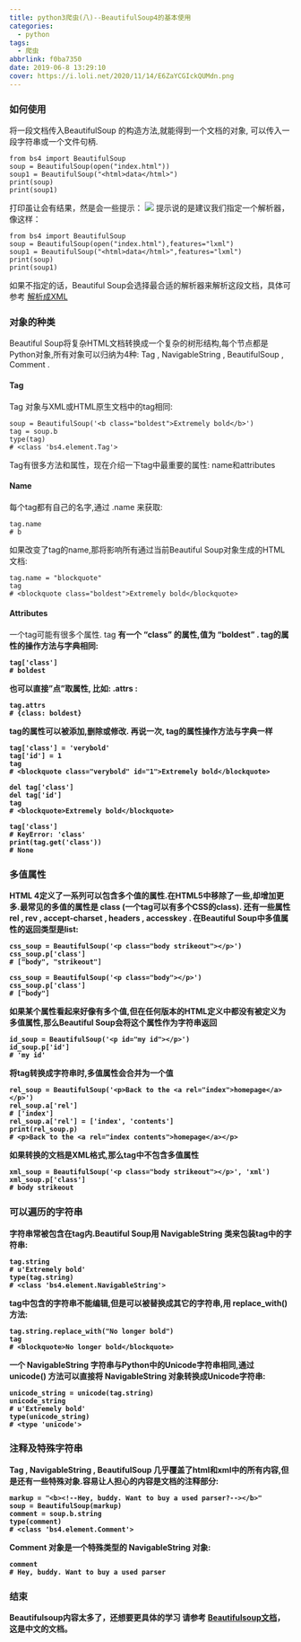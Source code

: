 ```yaml
---
title: python3爬虫(八)--BeautifulSoup4的基本使用
categories:
  - python
tags:
  - 爬虫
abbrlink: f0ba7350
date: 2019-06-8 13:29:10
cover: https://i.loli.net/2020/11/14/E6ZaYCGIckQUMdn.png
---
```


### 如何使用
将一段文档传入BeautifulSoup 的构造方法,就能得到一个文档的对象, 可以传入一段字符串或一个文件句柄.
```
from bs4 import BeautifulSoup
soup = BeautifulSoup(open("index.html"))
soup1 = BeautifulSoup("<html>data</html>")
print(soup)
print(soup1)
```
<!--more-->
打印虽让会有结果，然是会一些提示：
![](https://i.loli.net/2019/06/17/5d0714b4231df84490.png)
提示说的是建议我们指定一个解析器，像这样：

```
from bs4 import BeautifulSoup
soup = BeautifulSoup(open("index.html"),features="lxml")
soup1 = BeautifulSoup("<html>data</html>",features="lxml")
print(soup)
print(soup1)
```
如果不指定的话，Beautiful Soup会选择最合适的解析器来解析这段文档，具体可参考 [解析成XML](https://www.crummy.com/software/BeautifulSoup/bs4/doc/index.zh.html#xml) 

### 对象的种类
Beautiful Soup将复杂HTML文档转换成一个复杂的树形结构,每个节点都是Python对象,所有对象可以归纳为4种: Tag , NavigableString , BeautifulSoup , Comment .

#### Tag
Tag 对象与XML或HTML原生文档中的tag相同:
```
soup = BeautifulSoup('<b class="boldest">Extremely bold</b>')
tag = soup.b
type(tag)
# <class 'bs4.element.Tag'>
```
Tag有很多方法和属性，现在介绍一下tag中最重要的属性: name和attributes

#### Name
每个tag都有自己的名字,通过 .name 来获取:

```
tag.name
# b
```
如果改变了tag的name,那将影响所有通过当前Beautiful Soup对象生成的HTML文档:

```
tag.name = "blockquote"
tag
# <blockquote class="boldest">Extremely bold</blockquote>
```
#### Attributes
一个tag可能有很多个属性. tag <b class="boldest"> 有一个 “class” 的属性,值为 “boldest” . tag的属性的操作方法与字典相同:

```
tag['class']
# boldest
```
也可以直接”点”取属性, 比如: .attrs :

```
tag.attrs
# {class: boldest}
```
tag的属性可以被添加,删除或修改. 再说一次, tag的属性操作方法与字典一样

```
tag['class'] = 'verybold'
tag['id'] = 1
tag
# <blockquote class="verybold" id="1">Extremely bold</blockquote>

del tag['class']
del tag['id']
tag
# <blockquote>Extremely bold</blockquote>

tag['class']
# KeyError: 'class'
print(tag.get('class'))
# None
```
### 多值属性
HTML 4定义了一系列可以包含多个值的属性.在HTML5中移除了一些,却增加更多.最常见的多值的属性是 class (一个tag可以有多个CSS的class). 还有一些属性 rel , rev , accept-charset , headers , accesskey . 在Beautiful Soup中多值属性的返回类型是list:

```
css_soup = BeautifulSoup('<p class="body strikeout"></p>')
css_soup.p['class']
# ["body", "strikeout"]

css_soup = BeautifulSoup('<p class="body"></p>')
css_soup.p['class']
# ["body"]
```
如果某个属性看起来好像有多个值,但在任何版本的HTML定义中都没有被定义为多值属性,那么Beautiful Soup会将这个属性作为字符串返回

```
id_soup = BeautifulSoup('<p id="my id"></p>')
id_soup.p['id']
# 'my id'
```
将tag转换成字符串时,多值属性会合并为一个值

```
rel_soup = BeautifulSoup('<p>Back to the <a rel="index">homepage</a></p>')
rel_soup.a['rel']
# ['index']
rel_soup.a['rel'] = ['index', 'contents']
print(rel_soup.p)
# <p>Back to the <a rel="index contents">homepage</a></p>
```

如果转换的文档是XML格式,那么tag中不包含多值属性
```
xml_soup = BeautifulSoup('<p class="body strikeout"></p>', 'xml')
xml_soup.p['class']
# body strikeout
```
### 可以遍历的字符串
字符串常被包含在tag内.Beautiful Soup用 NavigableString 类来包装tag中的字符串:

```
tag.string
# u'Extremely bold'
type(tag.string)
# <class 'bs4.element.NavigableString'>
```
tag中包含的字符串不能编辑,但是可以被替换成其它的字符串,用 replace_with() 方法:

```
tag.string.replace_with("No longer bold")
tag
# <blockquote>No longer bold</blockquote>
```

一个 NavigableString 字符串与Python中的Unicode字符串相同,通过 unicode() 方法可以直接将 NavigableString 对象转换成Unicode字符串:

```
unicode_string = unicode(tag.string)
unicode_string
# u'Extremely bold'
type(unicode_string)
# <type 'unicode'>
```
### 注释及特殊字符串

Tag , NavigableString , BeautifulSoup 几乎覆盖了html和xml中的所有内容,但是还有一些特殊对象.容易让人担心的内容是文档的注释部分:

```
markup = "<b><!--Hey, buddy. Want to buy a used parser?--></b>"
soup = BeautifulSoup(markup)
comment = soup.b.string
type(comment)
# <class 'bs4.element.Comment'>
```
Comment 对象是一个特殊类型的 NavigableString 对象:
```
comment
# Hey, buddy. Want to buy a used parser
```

### 结束
Beautifulsoup内容太多了，还想要更具体的学习 请参考 [Beautifulsoup文档](https://www.crummy.com/software/BeautifulSoup/bs4/doc/index.zh.html#id9)，这是中文的文档。












